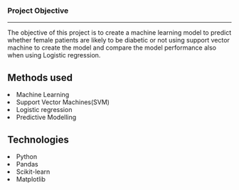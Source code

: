 ### Project Objective
------------------

The objective of this project is to create a machine learning model to predict whether female patients are likely
to be diabetic or not using support vector machine to create the model and compare the model performance also 
when using Logistic regression.

## Methods used
<li>Machine Learning</li>
<li>Support Vector Machines(SVM)</li>
<li>Logistic regression</li>
<li>Predictive Modelling</li>

## Technologies
<li>Python</li>
<li>Pandas</li>
<li>Scikit-learn</li>
<li>Matplotlib</li>
